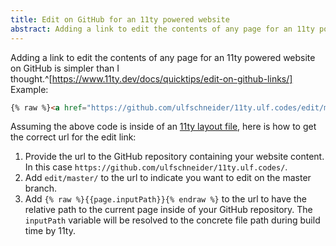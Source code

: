 ```yaml
---
title: Edit on GitHub for an 11ty powered website
abstract: Adding a link to edit the contents of any page for an 11ty powered website on GitHub is simpler than I thought.
---
```

Adding a link to edit the contents of any page for an 11ty powered website on GitHub is simpler than I thought.^[https://www.11ty.dev/docs/quicktips/edit-on-github-links/] Example:

~~~html
{% raw %}<a href="https://github.com/ulfschneider/11ty.ulf.codes/edit/master/{{page.inputPath}}">Edit on GitHub</a>{% endraw %}
~~~

Assuming the above code is inside of an [11ty layout file](https://www.11ty.dev/docs/layouts/), here is how to get the correct url for the edit link:

1. Provide the url to the GitHub repository containing your website content. In this case `https://github.com/ulfschneider/11ty.ulf.codes/`. 
2. Add `edit/master/` to the url to indicate you want to edit on the master branch.
3. Add `{% raw %}{{page.inputPath}}{% endraw %}` to the url to have the relative path to the current page inside of your GitHub repository. The `inputPath` variable will be resolved to the concrete file path during build time by 11ty.
